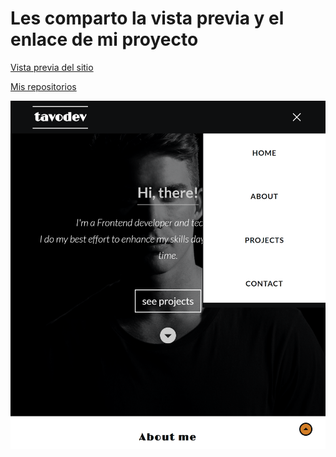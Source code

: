 # Les comparto la vista previa y el enlace de mi proyecto
[Vista previa del sitio](https://tavodev.netlify.app/)

[Mis repositorios](https://github.com/tavodevok)


[![Site Preview](https://github.com/tavodevok/tavodev/blob/bd721b233b539dd08542af66ec9354c6e1cbca80/preview-site.jpg)](https://github.com/tavodevok/tavodev/blob/bd721b233b539dd08542af66ec9354c6e1cbca80/preview-site.jpg)
